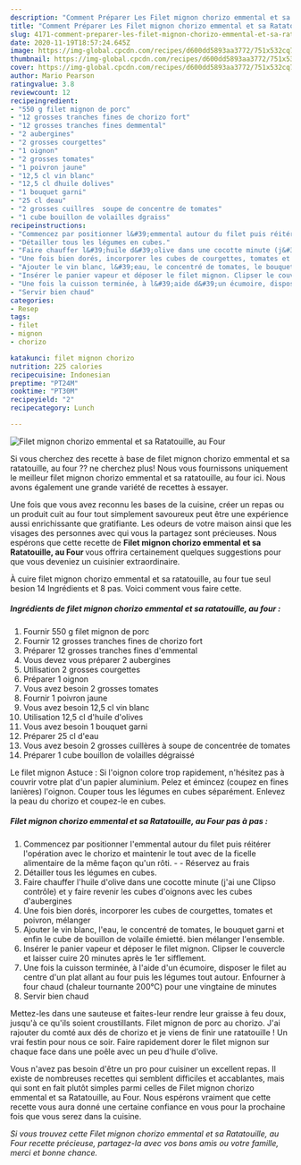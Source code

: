 ```yaml
---
description: "Comment Préparer Les Filet mignon chorizo emmental et sa Ratatouille, au Four"
title: "Comment Préparer Les Filet mignon chorizo emmental et sa Ratatouille, au Four"
slug: 4171-comment-preparer-les-filet-mignon-chorizo-emmental-et-sa-ratatouille-au-four
date: 2020-11-19T18:57:24.645Z
image: https://img-global.cpcdn.com/recipes/d600dd5893aa3772/751x532cq70/filet-mignon-chorizo-emmental-et-sa-ratatouille-au-four-photo-principale-de-la-recette.jpg
thumbnail: https://img-global.cpcdn.com/recipes/d600dd5893aa3772/751x532cq70/filet-mignon-chorizo-emmental-et-sa-ratatouille-au-four-photo-principale-de-la-recette.jpg
cover: https://img-global.cpcdn.com/recipes/d600dd5893aa3772/751x532cq70/filet-mignon-chorizo-emmental-et-sa-ratatouille-au-four-photo-principale-de-la-recette.jpg
author: Mario Pearson
ratingvalue: 3.8
reviewcount: 12
recipeingredient:
- "550 g filet mignon de porc"
- "12 grosses tranches fines de chorizo fort"
- "12 grosses tranches fines demmental"
- "2 aubergines"
- "2 grosses courgettes"
- "1 oignon"
- "2 grosses tomates"
- "1 poivron jaune"
- "12,5 cl vin blanc"
- "12,5 cl dhuile dolives"
- "1 bouquet garni"
- "25 cl deau"
- "2 grosses cuillres  soupe de concentre de tomates"
- "1 cube bouillon de volailles dgraiss"
recipeinstructions:
- "Commencez par positionner l&#39;emmental autour du filet puis réitérer l&#39;opération avec le chorizo et maintenir le tout avec de la ficelle alimentaire de la même façon qu&#39;un rôti.  Réservez au frais"
- "Détailler tous les légumes en cubes."
- "Faire chauffer l&#39;huile d&#39;olive dans une cocotte minute (j&#39;ai une Clipso contrôle) et y faire revenir les cubes d&#39;oignons avec les cubes d&#39;aubergines"
- "Une fois bien dorés, incorporer les cubes de courgettes, tomates et poivron, mélanger"
- "Ajouter le vin blanc, l&#39;eau, le concentré de tomates, le bouquet garni et enfin le cube de bouillon de volaille émietté. bien mélanger l&#39;ensemble."
- "Insérer le panier vapeur et déposer le filet mignon. Clipser le couvercle et laisser cuire 20 minutes après le 1er sifflement."
- "Une fois la cuisson terminée, à l&#39;aide d&#39;un écumoire, disposer le filet au centre d&#39;un plat allant au four puis les légumes tout autour. Enfourner à four chaud (chaleur tournante 200°C) pour une vingtaine de minutes"
- "Servir bien chaud"
categories:
- Resep
tags:
- filet
- mignon
- chorizo

katakunci: filet mignon chorizo 
nutrition: 225 calories
recipecuisine: Indonesian
preptime: "PT24M"
cooktime: "PT30M"
recipeyield: "2"
recipecategory: Lunch

---
```



![Filet mignon chorizo emmental et sa Ratatouille, au Four](https://img-global.cpcdn.com/recipes/d600dd5893aa3772/751x532cq70/filet-mignon-chorizo-emmental-et-sa-ratatouille-au-four-photo-principale-de-la-recette.jpg)

Si vous cherchez des recette à base de filet mignon chorizo emmental et sa ratatouille, au four ?? ne cherchez plus! Nous vous fournissons uniquement le meilleur filet mignon chorizo emmental et sa ratatouille, au four ici. Nous avons également une grande variété de recettes à essayer.

Une fois que vous avez reconnu les bases de la cuisine, créer un repas ou un produit cuit au four tout simplement savoureux peut être une expérience aussi enrichissante que gratifiante. Les odeurs de votre maison ainsi que les visages des personnes avec qui vous la partagez sont précieuses. Nous espérons que cette recette de <strong> Filet mignon chorizo emmental et sa Ratatouille, au Four </strong> vous offrira certainement quelques suggestions pour que vous deveniez un cuisinier extraordinaire.

<!--inarticleads1-->

À cuire filet mignon chorizo emmental et sa ratatouille, au four tue seul besion 14 Ingrédients et 8 pas. Voici comment vous faire cette.

##### Ingrédients de filet mignon chorizo emmental et sa ratatouille, au four :

1. Fournir 550 g filet mignon de porc
1. Fournir 12 grosses tranches fines de chorizo fort
1. Préparer 12 grosses tranches fines d&#39;emmental
1. Vous devez vous préparer 2 aubergines
1. Utilisation 2 grosses courgettes
1. Préparer 1 oignon
1. Vous avez besoin 2 grosses tomates
1. Fournir 1 poivron jaune
1. Vous avez besoin 12,5 cl vin blanc
1. Utilisation 12,5 cl d&#39;huile d&#39;olives
1. Vous avez besoin 1 bouquet garni
1. Préparer 25 cl d&#39;eau
1. Vous avez besoin 2 grosses cuillères à soupe de concentrée de tomates
1. Préparer 1 cube bouillon de volailles dégraissé


Le filet mignon Astuce : Si l&#39;oignon colore trop rapidement, n&#39;hésitez pas à couvrir votre plat d&#39;un papier aluminium. Pelez et émincez (coupez en fines lanières) l&#39;oignon. Couper tous les légumes en cubes séparément. Enlevez la peau du chorizo et coupez-le en cubes. 

<!--inarticleads2-->

##### Filet mignon chorizo emmental et sa Ratatouille, au Four pas à pas :

1. Commencez par positionner l&#39;emmental autour du filet puis réitérer l&#39;opération avec le chorizo et maintenir le tout avec de la ficelle alimentaire de la même façon qu&#39;un rôti. -  - Réservez au frais
1. Détailler tous les légumes en cubes.
1. Faire chauffer l&#39;huile d&#39;olive dans une cocotte minute (j&#39;ai une Clipso contrôle) et y faire revenir les cubes d&#39;oignons avec les cubes d&#39;aubergines
1. Une fois bien dorés, incorporer les cubes de courgettes, tomates et poivron, mélanger
1. Ajouter le vin blanc, l&#39;eau, le concentré de tomates, le bouquet garni et enfin le cube de bouillon de volaille émietté. bien mélanger l&#39;ensemble.
1. Insérer le panier vapeur et déposer le filet mignon. Clipser le couvercle et laisser cuire 20 minutes après le 1er sifflement.
1. Une fois la cuisson terminée, à l&#39;aide d&#39;un écumoire, disposer le filet au centre d&#39;un plat allant au four puis les légumes tout autour. Enfourner à four chaud (chaleur tournante 200°C) pour une vingtaine de minutes
1. Servir bien chaud


Mettez-les dans une sauteuse et faites-leur rendre leur graisse à feu doux, jusqu&#39;à ce qu&#39;ils soient croustillants. Filet mignon de porc au chorizo. J&#39;ai rajouter du comté aux dés de chorizo et je viens de finir une ratatouille ! Un vrai festin pour nous ce soir. Faire rapidement dorer le filet mignon sur chaque face dans une poêle avec un peu d&#39;huile d&#39;olive. 

<!--inarticleads1-->

<p>
Vous n'avez pas besoin d'être un pro pour cuisiner un excellent repas. Il existe de nombreuses recettes qui semblent difficiles et accablantes, mais qui sont en fait plutôt simples parmi celles de Filet mignon chorizo emmental et sa Ratatouille, au Four. Nous espérons vraiment que cette recette vous aura donné une certaine confiance en vous pour la prochaine fois que vous serez dans la cuisine.
</p>

<p>
<i>Si vous trouvez cette Filet mignon chorizo emmental et sa Ratatouille, au Four recette précieuse, partagez-la avec vos bons amis ou votre famille, merci et bonne chance.</i>
</p>

